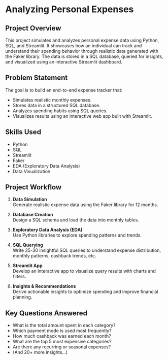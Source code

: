 #  Analyzing Personal Expenses

##  Project Overview
This project simulates and analyzes personal expense data using Python, SQL, and Streamlit. It showcases how an individual can track and understand their spending behavior through realistic data generated with the Faker library. The data is stored in a SQL database, queried for insights, and visualized using an interactive Streamlit dashboard.

##  Problem Statement
The goal is to build an end-to-end expense tracker that:
- Simulates realistic monthly expenses.
- Stores data in a structured SQL database.
- Analyzes spending habits using SQL queries.
- Visualizes results using an interactive web app built with Streamlit.

##  Skills Used
- Python  
- SQL  
- Streamlit  
- Faker  
- EDA (Exploratory Data Analysis)  
- Data Visualization  

##  Project Workflow

1. **Data Simulation**  
   Generate realistic expense data using the Faker library for 12 months.

2. **Database Creation**  
   Design a SQL schema and load the data into monthly tables.

3. **Exploratory Data Analysis (EDA)**  
   Use Python libraries to explore spending patterns and trends.

4. **SQL Querying**  
   Write 25-30 insightful SQL queries to understand expense distribution, monthly patterns, cashback trends, etc.

5. **Streamlit App**  
   Develop an interactive app to visualize query results with charts and filters.

6. **Insights & Recommendations**  
   Derive actionable insights to optimize spending and improve financial planning.

##  Key Questions Answered
- What is the total amount spent in each category?
- Which payment mode is used most frequently?
- How much cashback was earned each month?
- What are the top 5 most expensive categories?
- Are there any recurring or seasonal expenses?
- (And 20+ more insights...)



